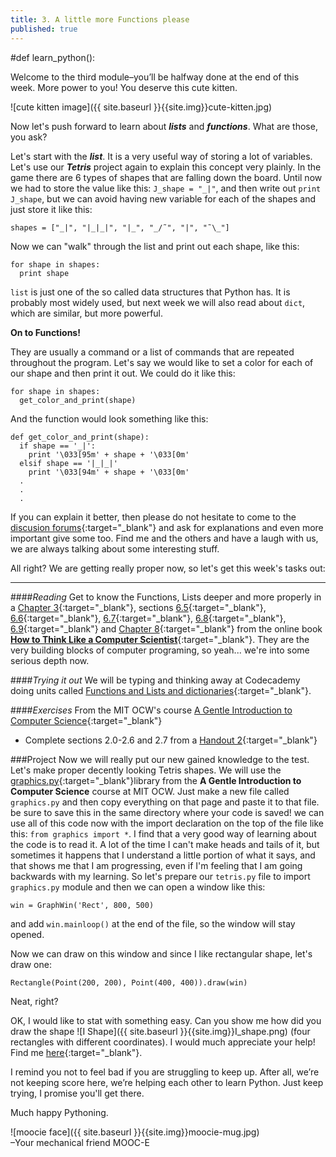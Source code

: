 ```yaml
---
title: 3. A little more Functions please
published: true
---
```


#def learn_python(): 

Welcome to the third module–you’ll be halfway done at the end of this week. More power to you! You deserve this cute kitten.

![cute kitten image]({{ site.baseurl }}{{site.img}}cute-kitten.jpg)

Now let's push forward to learn about ___lists___ and ___functions___. What are those, you ask? 

Let's start with the ___list___. It is a very useful way of storing a lot of variables. Let's use our ___Tetris___ project again to explain this concept very plainly. In the game there are 6 types of shapes that are falling down the board. Until now we had to store the value like this: `J_shape = "_|"`, and then write out `print J_shape`, but we can avoid having new variable for each of the shapes and just store it like this:

	shapes = ["_|", "|_|_|", "|_", "_/˜", "|", "˜\_"]
	
Now we can "walk" through the list and print out each shape, like this:

	for shape in shapes:
	  print shape
	  
`list` is just one of the so called data structures that Python has. It is probably most widely used, but next week we will also read about `dict`, which are similar, but more powerful.

__On to Functions!__

They are usually a command or a list of commands that are repeated throughout the program. Let's say we would like to set a color for each of our shape and then print it out. We could do it like this:

	for shape in shapes:
	  get_color_and_print(shape)
	  
And the function would look something like this:
	
	def get_color_and_print(shape):
	  if shape == '_|':
	    print '\033[95m' + shape + '\033[0m'
	  elsif shape == '|_|_|'
	    print '\033[94m' + shape + '\033[0m'
	  .
	  .
	  .
	  
If you can explain it better, then please do not hesitate to come to the [discusion forums](http://discourse.p2pu.org/c/gentle-introduction-to-python){:target="_blank"} and ask for explanations and even more important give some too. Find me and the others and have a laugh with us, we are always talking about some interesting stuff.
	
All right? We are getting really proper now, so let's get this week's tasks out: 

---

####_Reading_
Get to know the Functions, Lists deeper and more properly in a [Chapter 3](http://www.greenteapress.com/thinkpython/thinkCSpy/html/chap03.html){:target="_blank"}, sections [6.5](http://www.greenteapress.com/thinkpython/thinkCSpy/html/chap06.html#5){:target="_blank"}, [6.6](http://www.greenteapress.com/thinkpython/thinkCSpy/html/chap06.html#6){:target="_blank"}, [6.7](http://www.greenteapress.com/thinkpython/thinkCSpy/html/chap06.html#7){:target="_blank"}, [6.8](http://www.greenteapress.com/thinkpython/thinkCSpy/html/chap06.html#8){:target="_blank"}, [6.9](http://www.greenteapress.com/thinkpython/thinkCSpy/html/chap06.html#9){:target="_blank"} and [Chapter 8](http://www.greenteapress.com/thinkpython/thinkCSpy/html/chap08.html){:target="_blank"} from the online book [__How to Think Like a Computer Scientist__](http://www.greenteapress.com/thinkpython/thinkCSpy/html/index.html){:target="_blank"}. They are the very building blocks of computer programing, so yeah... we're into some serious depth now. 

####_Trying it out_
We will be typing and thinking away at Codecademy doing units called [Functions and Lists and dictionaries](http://www.codecademy.com/tracks/python){:target="_blank"}.


####_Exercises_
From the MIT OCW's course [A Gentle Introduction to Computer Science](http://ocw.mit.edu/courses/electrical-engineering-and-computer-science/6-189-a-gentle-introduction-to-programming-using-python-january-iap-2011){:target="_blank"}

* Complete sections 2.0-2.6 and 2.7 from a [Handout 2](http://ocw.mit.edu/courses/electrical-engineering-and-computer-science/6-189-a-gentle-introduction-to-programming-using-python-january-iap-2011/assignments/MIT6_189IAP11_hw2.pdf){:target="_blank"}

###Project
Now we will really put our new gained knowledge to the test. Let's make proper decently looking Tetris shapes. We will use the [graphics.py](http://ocw.mit.edu/courses/electrical-engineering-and-computer-science/6-189-a-gentle-introduction-to-programming-using-python-january-iap-2011/assignments/graphics.py){:target="_blank"}library from the __A Gentle Introduction to Computer Science__ course at MIT OCW. Just make a new file called `graphics.py` and then copy everything on that page and paste it to that file. be sure to save this in the same directory where your code is saved! we can use all of this code now with the import declaration on the top of the file like this: `from graphics import *`. I find that a very good way of learning about the code is to read it. A lot of the time I can't make heads and tails of it, but sometimes it happens that I understand a little portion of what it says, and that shows me that I am progressing, even if I'm feeling that I am going backwards with my learning.
So let's prepare our `tetris.py` file to import `graphics.py` module and then we can open a window like this: 

	win = GraphWin('Rect', 800, 500)
	
and add `win.mainloop()` at the end of the file, so the window will stay opened.

Now we can draw on this window and since I like rectangular shape, let's draw one:

	Rectangle(Point(200, 200), Point(400, 400)).draw(win)

Neat, right?

OK, I would like to stat with something easy. Can you show me how did you draw the shape ![I Shape]({{ site.baseurl }}{{site.img}}I_shape.png) (four rectangles with different coordinates). I would much appreciate your help! Find me [here](http://discourse.p2pu.org/c/gentle-introduction-to-python){:target="_blank"}.



I remind you not to feel bad if you are struggling to keep up. After all, we’re not keeping score here, we’re helping each other to learn Python. Just keep trying, I promise you'll get there.



Much happy Pythoning.

![moocie face]({{ site.baseurl }}{{site.img}}moocie-mug.jpg)  
–Your mechanical friend MOOC-E
